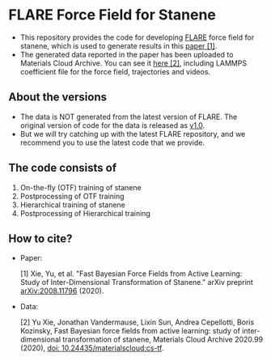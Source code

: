 # FLARE Force Field for Stanene

- This repository provides the code for developing [FLARE](https://github.com/mir-group/flare) force field for stanene, which is used to generate results in this [paper [1]](https://arxiv.org/abs/2008.11796).
- The generated data reported in the paper has been uploaded to Materials Cloud Archive. You can see it [here [2]](https://archive.materialscloud.org/record/2020.99), including LAMMPS coefficient file for the force field, trajectories and videos.

## About the versions

- The data is NOT generated from the latest version of FLARE. The original version of code for the data is released as [v1.0](). 
- But we will try catching up with the latest FLARE repository, and we recommend you to use the latest code that we provide.

## The code consists of

1. On-the-fly (OTF) training of stanene
2. Postprocessing of OTF training
3. Hierarchical training of stanene
4. Postprocessing of Hierarchical training

## How to cite?

- Paper:

  [1] Xie, Yu, et al. "Fast Bayesian Force Fields from Active Learning: Study of Inter-Dimensional Transformation of Stanene." arXiv preprint [arXiv:2008.11796](https://arxiv.org/abs/2008.11796) (2020).

- Data:

  [2] Yu Xie, Jonathan Vandermause, Lixin Sun, Andrea Cepellotti, Boris Kozinsky, Fast Bayesian force fields from active learning: study of inter-dimensional transformation of stanene, Materials Cloud Archive 2020.99 (2020), [doi: 10.24435/materialscloud:cs-tf](https://archive.materialscloud.org/record/2020.99).
